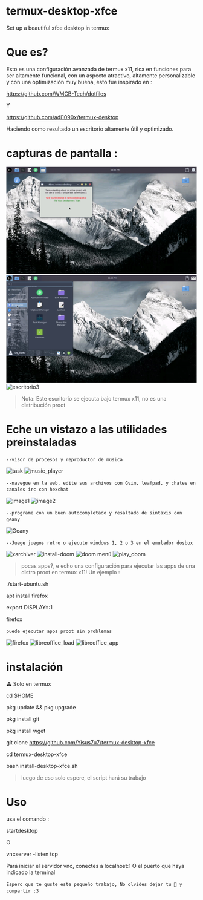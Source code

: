 # termux-desktop-xfce
Set up a beautiful xfce desktop in termux 

# Que es? 

Esto es una configuración avanzada de termux x11, 
rica en funciones para ser altamente funcional,
con un aspecto atractivo, altamente personalizable
y con una optimización muy buena, esto fue 
inspirado en :

https://github.com/WMCB-Tech/dotfiles

Y

https://github.com/adi1090x/termux-desktop

Haciendo como resultado un escritorio altamente
útil y optimizado. 

# capturas de pantalla :

![escritorio](./fotos/desktop.png)
![escritorio2](./fotos/desktop2.png)
![escritorio3](./fotos/desktop_settings.png)

> Nota: Este escritorio se ejecuta bajo termux 
x11, no es una distribución proot

# Eche un vistazo a las utilidades preinstaladas

`--visor de procesos y reproductor de música`

![task](./fotos/task.png)
![music_player](./fotos/play_music.png)

`--navegue en la web, edite sus archivos con Gvim,
leafpad, y chatee en canales irc con hexchat`

![image1](./fotos/web-and-mail.png) 
![image2](./fotos/chat_vim_text-editor.png) 

`--programe con un buen autocompletado y resaltado
de sintaxis con geany`

![Geany](./fotos/geany.png)

`--Juege juegos retro o ejecute windows 1, 2 o 3
en el emulador dosbox`

![xarchiver](./fotos/xarchiver.png)
![install-doom](./fotos/install_doom.png)
![doom menú](./fotos/playdoom-menu.png)
![play_doom](./fotos/play_doom.png)

> pocas apps?, e echo una configuración para 
> ejecutar las apps de una distro proot en termux x11! 
> Un ejemplo :

./start-ubuntu.sh

apt install firefox

export DISPLAY=:1

firefox 

`puede ejecutar apps proot sin problemas`

![firefox](./fotos/proot-firefox.png) 
![libreoffice_load](./fotos/proot-libreoffice.png) 
![libreoffice_app](./fotos/proot-libreoffice2.png) 

# instalación 

⚠ Solo en termux 

cd $HOME

pkg update && pkg upgrade 

pkg install git 

pkg install wget 

git clone https://github.com/Yisus7u7/termux-desktop-xfce

cd termux-desktop-xfce

bash install-desktop-xfce.sh

> luego de eso solo espere, el script hará su trabajo 

# Uso 

usa el comando :

startdesktop 

O

vncserver -listen tcp 

Pará iniciar el servidor vnc, conectes a localhost:1
O el puerto que haya indicado la terminal 


`Espero que te guste este pequeño trabajo,
No olvides dejar tu 🌟 y compartir :3`



